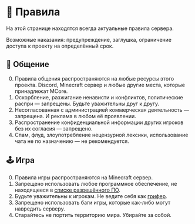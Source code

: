 # 📕 Правила
На этой странице находятся всегда актуальные правила сервера.

Возможные наказания: предупреждение, заглушка, ограничение доступа к проекту на определённый срок.

## 💬 Общение

0. Правила общения распространяются на любые ресурсы этого проекта. Discord, Minecraft сервер и любые другие места, которые принадлежат MCore.
1. Оскорбление, разжигание ненависти и конфликтов, политические распри — запрещены. Будьте уважительны друг к другу.
2. Несогласованная с администрацией коммерческая деятельность — запрещена. И реклама в любом её проявлении.
3. Распространение конфиденциальной информации других игроков без их согласия — запрещено.
4. Спам, флуд, злоупотребление нецензурной лексики, использование чата не по назначению — не рекомендуется.

## 🕹️ Игра

0. Правила игры распространяются на Minecraft сервер.
1. Запрещено использовать любое программное обеспечение, не находящееся в [списке разрешённого ПО](https://github.com/mcore-server/mcore-server/blob/main/info/allowed-software-ru.md).
2. Будьте уважительны к игрокам. Не ведите себя как [грифер](https://ru.wikipedia.org/wiki/Грифер).
3. Запрещено использовать баги игры, которые как-либо могут навредить серверу.
4. Старайтесь не портить территорию мира. Убирайте за собой.
